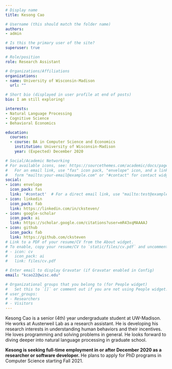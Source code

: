 ```yaml
---
# Display name
title: Kesong Cao

# Username (this should match the folder name)
authors:
- admin

# Is this the primary user of the site?
superuser: true

# Role/position
role: Research Assistant

# Organizations/Affiliations
organizations:
- name: University of Wisconsin-Madison
  url: ""

# Short bio (displayed in user profile at end of posts)
bio: I am still exploring!

interests:
- Natural Language Processing
- Cognitive Science
- Behavioral Economics

education:
  courses:
  - course: BA in Computer Science and Economics
    institution: University of Wisconsin-Madison
    year: (Expected) December 2020

# Social/Academic Networking
# For available icons, see: https://sourcethemes.com/academic/docs/page-builder/#icons
#   For an email link, use "fas" icon pack, "envelope" icon, and a link in the
#   form "mailto:your-email@example.com" or "#contact" for contact widget.
social:
- icon: envelope
  icon_pack: fas
  link: '#contact'  # For a direct email link, use "mailto:test@example.org".
- icon: linkedin
  icon_pack: fab
  link: https://linkedin.com/in/cksteven/
- icon: google-scholar
  icon_pack: ai
  link: https://scholar.google.com/citations?user=mR43xqMAAAAJ
- icon: github
  icon_pack: fab
  link: https://github.com/cksteven
# Link to a PDF of your resume/CV from the About widget.
# To enable, copy your resume/CV to `static/files/cv.pdf` and uncomment the lines below.
# - icon: cv
#   icon_pack: ai
#   link: files/cv.pdf

# Enter email to display Gravatar (if Gravatar enabled in Config)
email: "kcao22@wisc.edu"

# Organizational groups that you belong to (for People widget)
#   Set this to `[]` or comment out if you are not using People widget.
# user_groups:
# - Researchers
# - Visitors
---
```


Kesong Cao is a senior (4th) year undergraduate student at UW-Madison. He works at Austerweil Lab as a research assistant. He is developing his research interests in understanding human behaviors and their incentives. He loves programming and solving problems in general. He looks forward to diving deeper into natural language processing in graduate school.

__Kesong is seeking full-time employment in or after December 2020 as a researcher or software developer.__ He plans to apply for PhD programs in Computer Science starting Fall 2021.